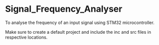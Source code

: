# Signal_Frequency_Analyser
To analyse the frequency of an input signal using STM32 microcontroller.

Make sure to create a default project and include the inc and src files in respective locations.
